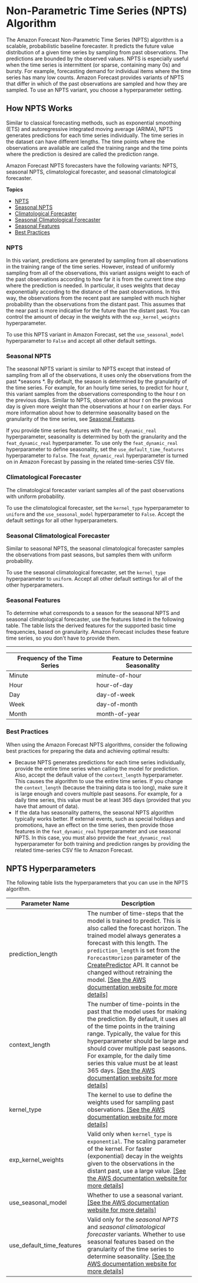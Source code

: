 # Non\-Parametric Time Series \(NPTS\) Algorithm<a name="aws-forecast-recipe-npts"></a>

The Amazon Forecast Non\-Parametric Time Series \(NPTS\) algorithm is a scalable, probabilistic baseline forecaster\. It predicts the future value distribution of a given time series by sampling from past observations\. The predictions are bounded by the observed values\. NPTS is especially useful when the time series is intermittent \(or sparse, containing many 0s\) and bursty\. For example, forecasting demand for individual items where the time series has many low counts\. Amazon Forecast provides variants of NPTS that differ in which of the past observations are sampled and how they are sampled\. To use an NPTS variant, you choose a hyperparameter setting\.

## How NPTS Works<a name="aws-forecast-recipe-npts-how-it-works"></a>

Similar to classical forecasting methods, such as exponential smoothing \(ETS\) and autoregressive integrated moving average \(ARIMA\), NPTS generates predictions for each time series individually\. The time series in the dataset can have different lengths\. The time points where the observations are available are called the training range and the time points where the prediction is desired are called the prediction range\.

Amazon Forecast NPTS forecasters have the following variants: NPTS, seasonal NPTS, climatological forecaster, and seasonal climatological forecaster\.

**Topics**
+ [NPTS](#aws-forecast-recipe-npts-variants-npts)
+ [Seasonal NPTS](#aws-forecast-recipe-npts-variants-seasonal)
+ [Climatological Forecaster](#aws-forecast-recipe-npts-variants-climatological)
+ [Seasonal Climatological Forecaster](#aws-forecast-recipe-npts-variants-seasonal-climatological)
+ [Seasonal Features](#aws-forecast-recipe-npts-seasonal-features)
+ [Best Practices](#aws-forecast-recipe-npts-recommended-practices)

### NPTS<a name="aws-forecast-recipe-npts-variants-npts"></a>

In this variant, predictions are generated by sampling from all observations in the training range of the time series\. However, instead of uniformly sampling from all of the observations, this variant assigns weight to each of the past observations according to how far it is from the current time step where the prediction is needed\. In particular, it uses weights that decay exponentially according to the distance of the past observations\. In this way, the observations from the recent past are sampled with much higher probability than the observations from the distant past\. This assumes that the near past is more indicative for the future than the distant past\. You can control the amount of decay in the weights with the `exp_kernel_weights` hyperparameter\.

To use this NPTS variant in Amazon Forecast, set the `use_seasonal_model` hyperparameter to `False` and accept all other default settings\.

### Seasonal NPTS<a name="aws-forecast-recipe-npts-variants-seasonal"></a>

The seasonal NPTS variant is similar to NPTS except that instead of sampling from all of the observations, it uses only the observations from the past *seasons *\. By default, the season is determined by the granularity of the time series\. For example, for an hourly time series, to predict for hour *t*, this variant samples from the observations corresponding to the hour *t* on the previous days\. Similar to NPTS, observation at hour *t* on the previous day is given more weight than the observations at hour *t* on earlier days\. For more information about how to determine seasonality based on the granularity of the time series, see [Seasonal Features](#aws-forecast-recipe-npts-seasonal-features)\.

If you provide time series features with the `feat_dynamic_real` hyperparameter, seasonality is determined by both the granularity and the `feat_dynamic_real` hyperparameter\. To use only the `feat_dynamic_real` hyperparameter to define seasonality, set the `use_default_time_features` hyperparameter to `False`\. The `feat_dynamic_real` hyperparameter is turned on in Amazon Forecast by passing in the related time\-series CSV file\.

### Climatological Forecaster<a name="aws-forecast-recipe-npts-variants-climatological"></a>

The climatological forecaster variant samples all of the past observations with uniform probability\. 

To use the climatological forecaster, set the `kernel_type` hyperparameter to `uniform` and the `use_seasonal_model` hyperparameter to `False`\. Accept the default settings for all other hyperparameters\.

### Seasonal Climatological Forecaster<a name="aws-forecast-recipe-npts-variants-seasonal-climatological"></a>

Similar to seasonal NPTS, the seasonal climatological forecaster samples the observations from past seasons, but samples them with uniform probability\. 

To use the seasonal climatological forecaster, set the `kernel_type` hyperparameter to `uniform`\. Accept all other default settings for all of the other hyperparameters\.

### Seasonal Features<a name="aws-forecast-recipe-npts-seasonal-features"></a>

To determine what corresponds to a season for the seasonal NPTS and seasonal climatological forecaster, use the features listed in the following table\. The table lists the derived features for the supported basic time frequencies, based on granularity\. Amazon Forecast includes these feature time series, so you don't have to provide them\.


****  

| Frequency of the Time Series | Feature to Determine Seasonality | 
| --- | --- | 
| Minute | minute\-of\-hour | 
| Hour | hour\-of\-day | 
| Day | day\-of\-week | 
| Week | day\-of\-month | 
| Month | month\-of\-year | 

### Best Practices<a name="aws-forecast-recipe-npts-recommended-practices"></a>

When using the Amazon Forecast NPTS algorithms, consider the following best practices for preparing the data and achieving optimal results:
+ Because NPTS generates predictions for each time series individually, provide the entire time series when calling the model for prediction\. Also, accept the default value of the `context_length` hyperparameter\. This causes the algorithm to use the entire time series\. If you change the `context_length` \(because the training data is too long\), make sure it is large enough and covers multiple past seasons\. For example, for a daily time series, this value must be at least 365 days \(provided that you have that amount of data\)\. 
+ If the data has seasonality patterns, the seasonal NPTS algorithm typically works better\. If external events, such as special holidays and promotions, have an effect on the time series, then provide those features in the `feat_dynamic_real` hyperparameter and use seasonal NPTS\. In this case, you must also provide the `feat_dynamic_real` hyperparameter for both training and prediction ranges by providing the related time\-series CSV file to Amazon Forecast\.

## NPTS Hyperparameters<a name="aws-forecast-recipe-npts-hyperparamters"></a>

The following table lists the hyperparameters that you can use in the NPTS algorithm\.


| Parameter Name | Description | 
| --- | --- | 
| prediction\_length |  The number of time\-steps that the model is trained to predict\. This is also called the forecast horizon\. The trained model always generates a forecast with this length\. The `prediction_length` is set from the `ForecastHorizon` parameter of the [CreatePredictor](API_CreatePredictor.md) API\. It cannot be changed without retraining the model\. [\[See the AWS documentation website for more details\]](http://docs.aws.amazon.com/forecast/latest/dg/aws-forecast-recipe-npts.html)  | 
| context\_length | The number of time\-points in the past that the model uses for making the prediction\. By default, it uses all of the time points in the training range\. Typically, the value for this hyperparameter should be large and should cover multiple past seasons\. For example, for the daily time series this value must be at least 365 days\. [\[See the AWS documentation website for more details\]](http://docs.aws.amazon.com/forecast/latest/dg/aws-forecast-recipe-npts.html)  | 
| kernel\_type | The kernel to use to define the weights used for sampling past observations\. [\[See the AWS documentation website for more details\]](http://docs.aws.amazon.com/forecast/latest/dg/aws-forecast-recipe-npts.html)  | 
| exp\_kernel\_weights |  Valid only when `kernel_type` is `exponential`\. The scaling parameter of the kernel\. For faster \(exponential\) decay in the weights given to the observations in the distant past, use a large value\. [\[See the AWS documentation website for more details\]](http://docs.aws.amazon.com/forecast/latest/dg/aws-forecast-recipe-npts.html)  | 
| use\_seasonal\_model | Whether to use a seasonal variant\. [\[See the AWS documentation website for more details\]](http://docs.aws.amazon.com/forecast/latest/dg/aws-forecast-recipe-npts.html)  | 
| use\_default\_time\_features |  Valid only for the *seasonal NPTS* and *seasonal climatological forecaster* variants\. Whether to use seasonal features based on the granularity of the time series to determine seasonality\. [\[See the AWS documentation website for more details\]](http://docs.aws.amazon.com/forecast/latest/dg/aws-forecast-recipe-npts.html)  | 